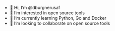 - 👋 Hi, I’m @dburgnerusaf
- 👀 I’m interested in open source tools
- 🌱 I’m currently learning Python, Go and Docker
- 💞️ I’m looking to collaborate on open source tools

<!---
dburgnerusaf/dburgnerusaf is a ✨ special ✨ repository because its `README.md` (this file) appears on your GitHub profile.
You can click the Preview link to take a look at your changes.
--->
